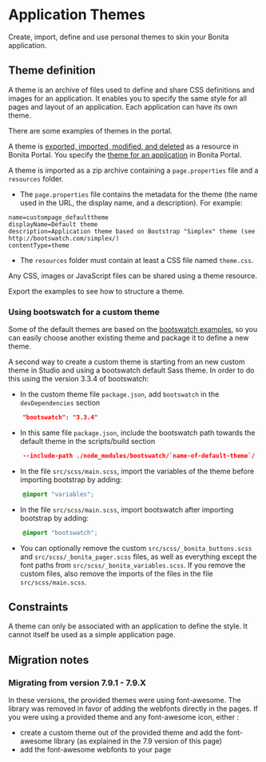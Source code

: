 # Application Themes

Create, import, define and use personal themes to skin your Bonita application.

## Theme definition

A theme is an archive of files used to define and share CSS definitions and images for an application.
It enables you to specify the same style for all pages and layout of an application.
Each application can have its own theme.

There are some examples of themes in the portal.

A theme is [exported, imported, modified, and deleted](resource-management.md) as a resource in Bonita Portal. You specify the [theme for an application](applications.md) in Bonita Portal.

A theme is imported as a zip archive containing a `page.properties` file and a `resources` folder.

* The `page.properties` file contains the metadata for the theme (the name used in the URL, the display name, and a description). For example: 
```properties
name=custompage_defaulttheme
displayName=Default theme
description=Application theme based on Bootstrap "Simplex" theme (see http://bootswatch.com/simplex/)
contentType=theme
```

* The `resources` folder must contain at least a CSS file named `theme.css`.

Any CSS, images or JavaScript files can be shared using a theme resource.

Export the examples to see how to structure a theme.

### Using bootswatch for a custom theme

Some of the default themes are based on the [bootswatch examples](https://bootswatch.com/), so you can easily choose another existing theme and package it to define a new theme.

A second way to create a custom theme is starting from an new custom theme in Studio and using a bootswatch default Sass theme. In order to do this using the version 3.3.4 of bootswatch:
* In the custom theme file `package.json`, add `bootswatch` in the `devDependencies` section
```json
    "bootswatch": "3.3.4"
```
* In this same file `package.json`, include the bootswatch path towards the default theme in the scripts/build section   
```json
    --include-path ./node_modules/bootswatch/`name-of-default-theme`/
```
* In the file `src/scss/main.scss`, import the variables of the theme before importing bootstrap by adding: 
```scss
    @import "variables";
```
* In the file `src/scss/main.scss`, import bootswatch after importing bootstrap by adding: 
```scss
    @import "bootswatch";
```
* You can optionally remove the custom `src/scss/_bonita_buttons.scss` and `src/scss/_bonita_pager.scss` files, as well as everything except the font paths from `src/scss/_bonita_variables.scss`. If you remove the custom files, also remove the imports of the files in the file `src/scss/main.scss`.

## Constraints

A theme can only be associated with an application to define the style. It cannot itself be used as a simple application page.

## Migration notes

### Migrating from version 7.9.1 - 7.9.X

In these versions, the provided themes were using font-awesome. The library was removed in favor of adding the webfonts directly in the pages. If you were using a provided theme and any font-awesome icon, either :
* create a custom theme out of the provided theme and add the font-awesome library (as explained in the 7.9 version of this page)
* add the font-awesome webfonts to your page
